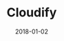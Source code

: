 ---
layout: site
title: "Cloudify"
date: 2018-01-02
categories: [community]
version: 2.4.5
major: 2
minor: 4
patch: 5
slug: cloudify
link: https://cloudify.cc/
submitter: lpolepeddi
permalink: /sites/:slug
---